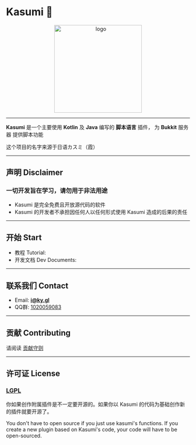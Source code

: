 # Kasumi 🌈

<div align="center">
   <img width="240" src="https://s2.loli.net/2022/06/26/UcrMVIPK5ES92QW.png" alt="logo"></div>

----

**Kasumi** 是一个主要使用 **Kotlin** 及 **Java** 编写的 **脚本语言** 插件， 为 **Bukkit** 服务器 提供脚本功能

这个项目的名字来源于日语カスミ（霞）

---

## 声明 Disclaimer

### 一切开发旨在学习，请勿用于非法用途

- Kasumi 是完全免费且开放源代码的软件
- Kasumi 的开发者不承担因任何人以任何形式使用 Kasumi 造成的后果的责任

---

## 开始 Start

- 教程 Tutorial: []()
- 开发文档 Dev Documents: []()

---

## 联系我们 Contact

- Email: **i@ky.gl**
- QQ群: [1020059083](https://jq.qq.com/?_wv=1027&k=Px6sm3kl)

---

## 贡献 Contributing

请阅读 [贡献守则](CONTRIBUTING.md)

---

## 许可证 License

### [LGPL](LICENSE)

你如果创作附属插件是不一定要开源的。如果你以 Kasumi 的代码为基础创作新的插件就要开源了。

You don't have to open source if you just use kasumi's functions. If you create a new plugin based on Kasumi's code, your code will have to be open-sourced.
